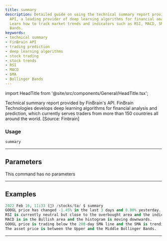 ```yaml
---
title: summary
description: Detailed guide on using the technical summary report provided by FinBrain's
  API, a leading provider of deep learning algorithms for financial analysis and prediction.
  Learn how to track market trends and indicators such as RSI, MACD, SMA, and Bollinger
  Bands.
keywords:
- technical summary
- FinBrain API
- trading prediction
- deep learning algorithms
- stock trading
- stock trends
- RSI
- MACD
- SMA
- Bollinger Bands
---
```


import HeadTitle from '@site/src/components/General/HeadTitle.tsx';

<HeadTitle title="stocks/ta/summary - Reference | OpenBB Terminal Docs" />

Technical summary report provided by FinBrain's API. FinBrain Technologies develops deep learning algorithms for financial analysis and prediction, which currently serves traders from more than 150 countries all around the world. [Source: Finbrain]

### Usage

```python
summary
```

---

## Parameters

This command has no parameters



---

## Examples

```python
2022 Feb 16, 11:33 (🦋) /stocks/ta/ $ summary
GOOGL price has changed -1.45% in the last 3 days and 0.80% yesterday.
RSI is currently neutral but close to the overbought area and the indicator is pointing downwards.
MACD is in the Bullish area and the histogram is moving downwards.
GOOGL price is trading below the 200-day SMA line and the SMA is trending up.
The asset price is between the Upper and the Middle Bollinger Bands.
```
---
